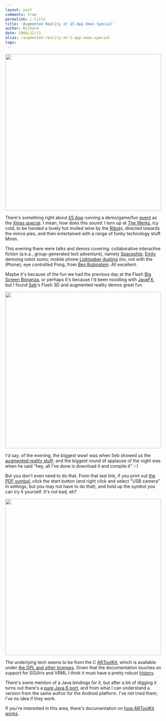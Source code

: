 ```yaml
---
layout: post
comments: true
permalink: /:title
title: 'Augmented Reality at £5 App Xmas Special'
author: Richard
date: 2008/12/11
alias: /augmented-reality-at-5-app-xmas-special
tags:
---
```


<img src="http://awesomeness.openphoto.me/custom/201207/75ceb5-11219738-0-media_httpfarm4static_Akglg_870x550.jpg" width="500"/>

There's something right about [£5 App][] running a demo/game/fun
[event][] as the [Xmas special][]. I mean, how does this sound: I turn
up at [The Werks][], icy cold, to be handed a lovely hot mulled wine by
the [Ribot][]s, directed towards the mince pies, and then entertained
with a range of funky technology stuff. Mmm.

This evening there were talks and demos covering: collaborative
interactive fiction (a.k.a., group-generated text adventure), namely
[Spaceship][]; [Emily][] demoing robot sumo; mobile phone [Lightsaber dueling][] (no, not with the iPhone); eye controlled Pong, from [Ben Rubinstein][]. All excellent.

Maybe it's because of the fun we had the previous day at the Flash [Big Screen Bonanza][], or perhaps it's because I'd been noodling with
[JavaFX][], but I found [Seb][]'s Flash 3D and augmented reality demos great fun.

<img src="http://awesomeness.openphoto.me/custom/201207/2fca0a-11219738-1-media_httpfarm4static_hGxpG_870x550.jpg" width="500"/>

I'd say, of the evening, the biggest wow! was when Seb showed us the
[augmented reality stuff][]; and the biggest round of applause of the
night was when he said "hey, all I've done is download it and compile
it" :-)

But you don't even need to do that. From that last link, if you print
out [the PDF symbol][], click the start button (and right click and
select "USB camera" in settings, but you may not have to do that), and
hold up the symbol you can try it yourself. It's not bad, eh?

<img src="http://awesomeness.openphoto.me/custom/201207/379e34-11219738-2-media_httpfarm4static_tcive_870x550.jpg" width="500"/>

The underlying tech seems to be from the C [ARToolKit][], which is
available under [the GPL and other licenses][]. Given that the
documentation touches on support for SGI/Irix and VRML I think it must
have a pretty robust [history][].

There's some mention of a Java bindings for it, but after a bit of
digging it turns out there's a [pure Java 6 port][], and from what I can
understand a version from the same author for the Android platform. I've
not tried them; I've no idea if they work.

If you're interested in this area, there's documentation on [how ARToolKit works][].


  [Media\_httpfarm4static\_akglg]: ./images/11219738-0-media_httpfarm4static_Akglg.jpg.scaled500.jpg
  [£5 App]: http://fivepoundapp.com/
  [event]: http://upcoming.yahoo.com/event/1366104/
  [Xmas special]: http://ianozsvald.com/2008/12/01/5-app-xmas-special-listing-details/
  [The Werks]: http://thewerks.org.uk/
  [Ribot]: http://ribot.co.uk/
  [Spaceship]: http://barrymars.co.uk/spaceship/
  [Emily]: http://robochick.co.uk/
  [Lightsaber dueling]: http://lastminutelabs.wordpress.com/projects/
  [Ben Rubinstein]: http://www.cogapp.com/home/ben-rubinstein.html
  [Big Screen Bonanza]: http://upcoming.yahoo.com/event/1367599/
  [JavaFX]: http://www.javafx.com
  [Seb]: http://www.sebleedelisle.com/
  [Media\_httpfarm4static\_hgxpg]: ./images/11219738-1-media_httpfarm4static_hGxpG.jpg.scaled500.jpg
  [augmented reality stuff]: http://www.boffswana.com/news/?p=392
  [the PDF symbol]: http://www.boffswana.com/news/wp-content/uploads/printme.pdf
  [Media\_httpfarm4static\_tcive]: ./images/11219738-2-media_httpfarm4static_tcive.jpg.scaled500.jpg
  [ARToolKit]: http://www.hitl.washington.edu/artoolkit/
  [the GPL and other licenses]: http://www.hitl.washington.edu/artoolkit/license.html
  [history]: http://www.hitl.washington.edu/artoolkit/documentation/history.htm
  [pure Java 6 port]: http://nyatla.jp/nyartoolkit/wiki/index.php?NyARToolkit%20for%20Java.en
  [how ARToolKit works]: http://www.hitl.washington.edu/artoolkit/documentation/userarwork.htm

